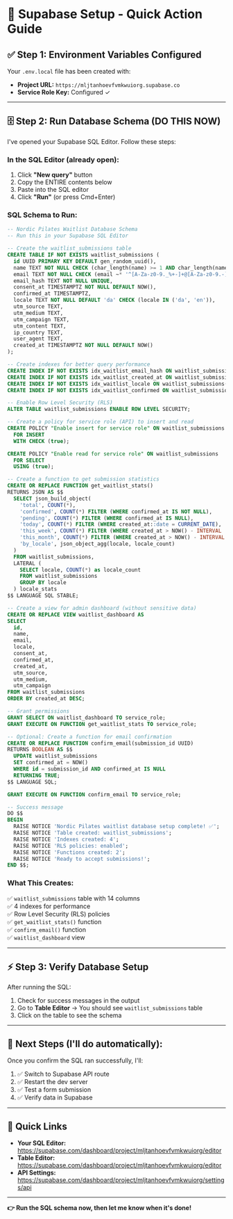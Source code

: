 # 🎯 Supabase Setup - Quick Action Guide

## ✅ Step 1: Environment Variables Configured

Your `.env.local` file has been created with:
- **Project URL:** `https://mljtanhoevfvmkwuiorg.supabase.co`
- **Service Role Key:** Configured ✓

---

## 🗄️ Step 2: Run Database Schema (DO THIS NOW)

I've opened your Supabase SQL Editor. Follow these steps:

### In the SQL Editor (already open):

1. Click **"New query"** button
2. Copy the ENTIRE contents below
3. Paste into the SQL editor
4. Click **"Run"** (or press Cmd+Enter)

### SQL Schema to Run:

```sql
-- Nordic Pilates Waitlist Database Schema
-- Run this in your Supabase SQL Editor

-- Create the waitlist_submissions table
CREATE TABLE IF NOT EXISTS waitlist_submissions (
  id UUID PRIMARY KEY DEFAULT gen_random_uuid(),
  name TEXT NOT NULL CHECK (char_length(name) >= 1 AND char_length(name) <= 80),
  email TEXT NOT NULL CHECK (email ~* '^[A-Za-z0-9._%+-]+@[A-Za-z0-9.-]+\.[A-Za-z]{2,}$'),
  email_hash TEXT NOT NULL UNIQUE,
  consent_at TIMESTAMPTZ NOT NULL DEFAULT NOW(),
  confirmed_at TIMESTAMPTZ,
  locale TEXT NOT NULL DEFAULT 'da' CHECK (locale IN ('da', 'en')),
  utm_source TEXT,
  utm_medium TEXT,
  utm_campaign TEXT,
  utm_content TEXT,
  ip_country TEXT,
  user_agent TEXT,
  created_at TIMESTAMPTZ NOT NULL DEFAULT NOW()
);

-- Create indexes for better query performance
CREATE INDEX IF NOT EXISTS idx_waitlist_email_hash ON waitlist_submissions(email_hash);
CREATE INDEX IF NOT EXISTS idx_waitlist_created_at ON waitlist_submissions(created_at DESC);
CREATE INDEX IF NOT EXISTS idx_waitlist_locale ON waitlist_submissions(locale);
CREATE INDEX IF NOT EXISTS idx_waitlist_confirmed ON waitlist_submissions(confirmed_at) WHERE confirmed_at IS NOT NULL;

-- Enable Row Level Security (RLS)
ALTER TABLE waitlist_submissions ENABLE ROW LEVEL SECURITY;

-- Create a policy for service role (API) to insert and read
CREATE POLICY "Enable insert for service role" ON waitlist_submissions
  FOR INSERT
  WITH CHECK (true);

CREATE POLICY "Enable read for service role" ON waitlist_submissions
  FOR SELECT
  USING (true);

-- Create a function to get submission statistics
CREATE OR REPLACE FUNCTION get_waitlist_stats()
RETURNS JSON AS $$
  SELECT json_build_object(
    'total', COUNT(*),
    'confirmed', COUNT(*) FILTER (WHERE confirmed_at IS NOT NULL),
    'pending', COUNT(*) FILTER (WHERE confirmed_at IS NULL),
    'today', COUNT(*) FILTER (WHERE created_at::date = CURRENT_DATE),
    'this_week', COUNT(*) FILTER (WHERE created_at > NOW() - INTERVAL '7 days'),
    'this_month', COUNT(*) FILTER (WHERE created_at > NOW() - INTERVAL '30 days'),
    'by_locale', json_object_agg(locale, locale_count)
  )
  FROM waitlist_submissions,
  LATERAL (
    SELECT locale, COUNT(*) as locale_count
    FROM waitlist_submissions
    GROUP BY locale
  ) locale_stats
$$ LANGUAGE SQL STABLE;

-- Create a view for admin dashboard (without sensitive data)
CREATE OR REPLACE VIEW waitlist_dashboard AS
SELECT 
  id,
  name,
  email,
  locale,
  consent_at,
  confirmed_at,
  created_at,
  utm_source,
  utm_medium,
  utm_campaign
FROM waitlist_submissions
ORDER BY created_at DESC;

-- Grant permissions
GRANT SELECT ON waitlist_dashboard TO service_role;
GRANT EXECUTE ON FUNCTION get_waitlist_stats TO service_role;

-- Optional: Create a function for email confirmation
CREATE OR REPLACE FUNCTION confirm_email(submission_id UUID)
RETURNS BOOLEAN AS $$
  UPDATE waitlist_submissions
  SET confirmed_at = NOW()
  WHERE id = submission_id AND confirmed_at IS NULL
  RETURNING TRUE;
$$ LANGUAGE SQL;

GRANT EXECUTE ON FUNCTION confirm_email TO service_role;

-- Success message
DO $$ 
BEGIN 
  RAISE NOTICE 'Nordic Pilates waitlist database setup complete! ✅';
  RAISE NOTICE 'Table created: waitlist_submissions';
  RAISE NOTICE 'Indexes created: 4';
  RAISE NOTICE 'RLS policies: enabled';
  RAISE NOTICE 'Functions created: 2';
  RAISE NOTICE 'Ready to accept submissions!';
END $$;
```

### What This Creates:

✅ `waitlist_submissions` table with 14 columns  
✅ 4 indexes for performance  
✅ Row Level Security (RLS) policies  
✅ `get_waitlist_stats()` function  
✅ `confirm_email()` function  
✅ `waitlist_dashboard` view  

---

## ⚡ Step 3: Verify Database Setup

After running the SQL:

1. Check for success messages in the output
2. Go to **Table Editor** → You should see `waitlist_submissions` table
3. Click on the table to see the schema

---

## 🔄 Next Steps (I'll do automatically):

Once you confirm the SQL ran successfully, I'll:

1. ✅ Switch to Supabase API route
2. ✅ Restart the dev server
3. ✅ Test a form submission
4. ✅ Verify data in Supabase

---

## 📍 Quick Links

- **Your SQL Editor:** https://supabase.com/dashboard/project/mljtanhoevfvmkwuiorg/editor
- **Table Editor:** https://supabase.com/dashboard/project/mljtanhoevfvmkwuiorg/editor
- **API Settings:** https://supabase.com/dashboard/project/mljtanhoevfvmkwuiorg/settings/api

---

**👉 Run the SQL schema now, then let me know when it's done!**
